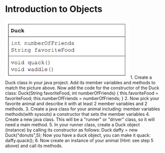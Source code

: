 
# Introduction to Objects
  <img src="./duck.png" style="width: 400px; height: 190px;"/>
1. Create a Duck class in your java project. Add its member variables and methods to match the picture above. Now add the code for the constructor of the Duck class:
  Duck(String favoriteFood, int numberOfFriends) {
      	this.favoriteFood = favoriteFood;
      	this.numberOfFriends = numberOfFriends;
}
2. Now pick your favorite animal and describe it with at least 2 member variables and 2 methods.
3. Create a java class for your animal including:
      member variables
      methods(with sysouts)
      a constructor that sets the member variables
4. Create a new java class. This will be a "runner" or "driver" class, so it will need a main method.
5. In your runner class, create a Duck object (instance) by calling its constructor as follows:
  Duck daffy = new Duck("donuts",5);
  Now you have a duck object, you can make it quack:
  daffy.quack();
6. Now create an instance of your animal (Hint: see step 5 above) and call its methods.
 


